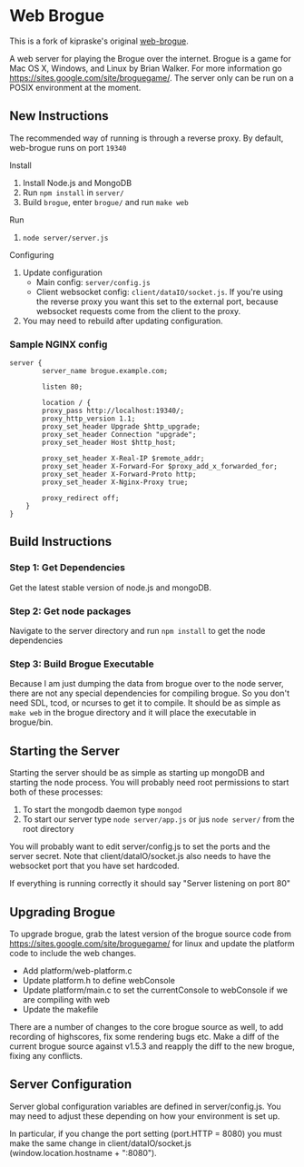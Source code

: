 Web Brogue
==========

This is a fork of kipraske's original [web-brogue](https://github.com/kipraske/web-brogue).

A web server for playing the Brogue over the internet.  Brogue is a game for Mac OS X, Windows, and Linux by Brian Walker.  For more information go https://sites.google.com/site/broguegame/.  The server only can be run on a POSIX environment at the moment.

New Instructions
-----

The recommended way of running is through a reverse proxy. By default, web-brogue
runs on port `19340`

Install

1. Install Node.js and MongoDB
1. Run `npm install` in `server/`
1. Build `brogue`, enter `brogue/` and run `make web`

Run
1. `node server/server.js`

Configuring

1. Update configuration
    - Main config: `server/config.js`
    - Client websocket config: `client/dataIO/socket.js`. If you're using the reverse proxy you want this set to the external port, because websocket requests come from the client to the proxy.
1. You may need to rebuild after updating configuration.

### Sample NGINX config

```nginx
server {
        server_name brogue.example.com;

        listen 80;

        location / {
        proxy_pass http://localhost:19340/;
        proxy_http_version 1.1;
        proxy_set_header Upgrade $http_upgrade;
        proxy_set_header Connection "upgrade";
        proxy_set_header Host $http_host;

        proxy_set_header X-Real-IP $remote_addr;
        proxy_set_header X-Forward-For $proxy_add_x_forwarded_for;
        proxy_set_header X-Forward-Proto http;
        proxy_set_header X-Nginx-Proxy true;

        proxy_redirect off;
    }
}
```

Build Instructions
-----------------------

### Step 1: Get Dependencies ###

Get the latest stable version of node.js and mongoDB.

### Step 2: Get node packages
Navigate to the server directory and run `npm install` to get the node dependencies

### Step 3: Build Brogue Executable ###

Because I am just dumping the data from brogue over to the node server, there are not any special dependencies for compiling brogue.  So you don't need SDL, tcod, or ncurses to get it to compile.  It should be as simple as `make web` in the brogue directory and it will place the executable in brogue/bin.

Starting the Server
----------------------------

Starting the server should be as simple as starting up mongoDB and starting the node process.  You will probably need root permissions to start both of these processes:

1. To start the mongodb daemon type `mongod`
2. To start our server type `node server/app.js` or jus `node server/` from the root directory

You will probably want to edit server/config.js to set the ports and the server secret.
Note that client/dataIO/socket.js also needs to have the websocket port that you have set hardcoded.

If everything is running correctly it should say "Server listening on port 80"

Upgrading Brogue
------------------------------

To upgrade brogue, grab the latest version of the brogue source code from https://sites.google.com/site/broguegame/ for linux and update the platform code to include the web changes.

* Add platform/web-platform.c
* Update platform.h to define webConsole
* Update platform/main.c to set the currentConsole to webConsole if we are compiling with web
* Update the makefile

There are a number of changes to the core brogue source as well, to add recording of highscores, fix some rendering bugs etc. Make a diff of the current brogue source against v1.5.3 and reapply the diff to the new brogue, fixing any conflicts.

Server Configuration
--------------------------------
Server global configuration variables are defined in server/config.js. You may need to adjust these depending on how your environment is set up.

In particular, if you change the port setting (port.HTTP = 8080) you must make the same change in client/dataIO/socket.js (window.location.hostname + ":8080").

